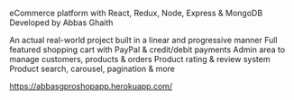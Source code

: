 eCommerce platform with React, Redux, Node, Express & MongoDB Developed by Abbas Ghaith

An actual real-world project built in a linear and progressive manner
Full featured shopping cart with PayPal & credit/debit payments
Admin area to manage customers, products & orders
Product rating & review system
Product search, carousel, pagination & more

https://abbasgproshopapp.herokuapp.com/
